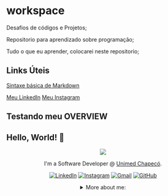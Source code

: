 # workspace

Desafios de códigos e Projetos;

Repositorio  para aprendizado sobre programação;

Tudo o que eu aprender, colocarei neste repositorio;

## Links Úteis

[Sintaxe básica de Markdown](https://www.markdownguide.org/getting-started/)

[Meu LinkedIn](https://www.linkedin.com/in/luizgustavozanoni/)
[Meu Instagram](https://www.instagram.com/luiz.gzanoni/)

## Testando meu OVERVIEW

## Hello, World! 👋

<div align="center">

<img src="https://user-images.githubusercontent.com/56282554/174655304-d35e92f9-d145-4041-ac20-faf4b8a7adf4.gif" />

I'm a Software Developer @ [Unimed Chapecó](https://www.unimed.coop.br/site/web/chapeco).
 
[![LinkedIn](https://img.shields.io/badge/LinkedIn-0077B5?style=for-the-badge&logo=linkedin&logoColor=white)](https://www.linkedin.com/in/luizgustavozanoni/)
[![Instagram](https://img.shields.io/badge/Instagram-E4405F?style=for-the-badge&logo=instagram&logoColor=white)](https://www.instagram.com/luiz.gzanoni/)
[![Gmail](https://img.shields.io/badge/Gmail-D14836?style=for-the-badge&logo=gmail&logoColor=white)](mailto:luizzanoni47@gmail.com)
[![GitHub](https://img.shields.io/badge/GitHub-100000?style=for-the-badge&logo=github&logoColor=white)](https://github.com/luizzanoni)
 
<details>
<summary> More about me:</summary>
<div align="left">


``` js
const luizzanoni = {
    personal: {
        fullName: 'Luiz Gustavo Zanoni',
        birthDate: '2000-01-27',
        pronouns: 'he' | 'him',
        interests: ['music', 'games', 'language learning', 'trip's'],
        motivation: [
            'Discover and code new things',
            'Making life easier and smarter through tech',
        ],
    },
    technical: {
        technologies: {
            frontEnd: {
                Javascript: ['Vanilla JS', 'React'],
                HTML: ['HTML5', 'Semantic HTML'],
                CSS: ['sass', 'styled-components', 'Bootstrap'],
                dotNET: ['C', 'C++', 'C#', 'F#', 'VB'],
            },
            backEnd: {
                Javascript: ['Node.js', 'Express']
            },
            architecture: ['Single Page Applications', 'Domain Driven Design', 'Feature First'],
        },
    }
}
```
  
</div>
</details>